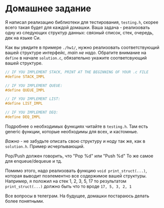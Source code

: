 Домашнее задание
===============

Я написал реализацию библиотеки для тестирования, `testing.h`, скорее всего такая будет для каждой домашки.
Ваша задача - реализовать одну из следующих структур данных: связный список, стек, очередь, дек на языке Си.

Как вы увидите в примере `./hw1/`, нужно реализовать соответствующий вашей структуре интерфейс, *main не надо*.
Обратите внимание на `define` в начале `solution.c`, обязательно укажите соответсвующий вашей структуре.

```c
// IF YOU IMPLEMENT STACK, PRINT AT THE BEGINNING OF YOUR .c FILE
#define STACK_IMPL

// IF YOU IMPLEMENT QUEUE:
#define QUEUE_IMPL

// IF YOU IMPLEMENT LIST:
#define LIST_IMPL

// IF YOU IMPLEMENT DEQ:
#define DEQ_IMPL
```
Подробнее о необходимых функциях читайте в `testing.h`. Там есть generic функции, которые необходимы для всех, и кастомные.

*Важно* - не забудьте описать свою структуру и ноду так же, как в `solution.h`. Пример исчерпывающий.

Pop/Push должен говорить, что "Pop %d" или "Push %d"
То же самое для enqueue/dequeue и тд.

Помимо этого, надо реализовать функцию `void print_struct(...)`, которая выводит поэлементно все содержимое вашей структуры.
Например, я положил на стек 1, 2, 3, 5, 17 то результатом `print_struct(...)` должно быть что то вроде `17, 5, 3, 2, 1`

Все вопросы в телеграм. На будущее, домашки постараюсь делать более понятными.

